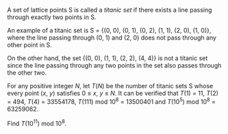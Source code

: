 <p>A set of lattice points S is called a <i>titanic set</i> if there exists a line passing through exactly two points in S.</p>

<p>An example of a titanic set is S = {(0, 0), (0, 1), (0, 2), (1, 1), (2, 0), (1, 0)}, where the line passing through (0, 1) and (2, 0) does not pass through any other point in S.</p>

<p>On the other hand, the set {(0, 0), (1, 1), (2, 2), (4, 4)} is not a titanic set since the line passing through any two points in the set also passes through the other two.</p>

<p>For any positive integer <var>N</var>, let <var>T</var>(<var>N</var>) be the number of titanic sets S whose every point (<var>x</var>, <var>y</var>) satisfies 0 ≤ <var>x</var>, <var>y</var> ≤ <var>N</var>.
It can be verified that <var>T</var>(1) = 11, <var>T</var>(2) = 494, <var>T</var>(4) = 33554178, <var>T</var>(111) mod 10<sup>8</sup> = 13500401 and <var>T</var>(10<sup>5</sup>) mod 10<sup>8</sup> = 63259062.</p>

<p>Find <var>T</var>(10<sup>11</sup>) mod 10<sup>8</sup>.</p>

